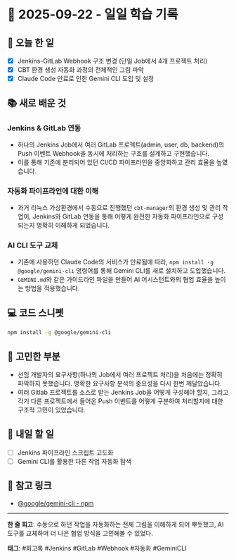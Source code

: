 # 📅 2025-09-22 - 일일 학습 기록

## 🚀 오늘 한 일
- [x] Jenkins-GitLab Webhook 구조 변경 (단일 Job에서 4개 프로젝트 처리)
- [x] CBT 환경 생성 자동화 과정의 전체적인 그림 파악
- [x] Claude Code 만료로 인한 Gemini CLI 도입 및 설정

## 📚 새로 배운 것
### Jenkins & GitLab 연동
- 하나의 Jenkins Job에서 여러 GitLab 프로젝트(admin, user, db, backend)의 Push 이벤트 Webhook을 동시에 처리하는 구조를 설계하고 구현했습니다.
- 이를 통해 기존에 분리되어 있던 CI/CD 파이프라인을 중앙화하고 관리 효율을 높였습니다.

### 자동화 파이프라인에 대한 이해
- 과거 리눅스 가상환경에서 수동으로 진행했던 `cbt-manager`의 환경 생성 및 관리 작업이, Jenkins와 GitLab 연동을 통해 어떻게 완전한 자동화 파이프라인으로 구성되는지 명확히 이해하게 되었습니다.

### AI CLI 도구 교체
- 기존에 사용하던 Claude Code의 서비스가 만료됨에 따라, `npm install -g @google/gemini-cli` 명령어를 통해 Gemini CLI를 새로 설치하고 도입했습니다.
- `GEMINI.md`와 같은 가이드라인 파일을 만들어 AI 어시스턴트와의 협업 효율을 높이는 방법을 적용했습니다.

## 💻 코드 스니펫
```bash
npm install -g @google/gemini-cli
```

## 🤔 고민한 부분
- 선임 개발자의 요구사항(하나의 Job에서 여러 프로젝트 처리)을 처음에는 정확히 파악하지 못했습니다. 명확한 요구사항 분석의 중요성을 다시 한번 깨달았습니다.
- 여러 Gitlab 프로젝트를 소스로 받는 Jenkins Job을 어떻게 구성해야 할지, 그리고 각기 다른 프로젝트에서 들어온 Push 이벤트를 어떻게 구분하여 처리할지에 대한 구조적 고민이 있었습니다.

## 📌 내일 할 일
- [ ] Jenkins 파이프라인 스크립트 고도화
- [ ] Gemini CLI를 활용한 다른 작업 자동화 탐색

## 🔗 참고 링크
- [@google/gemini-cli - npm](https://www.npmjs.com/package/@google/gemini-cli)

---
**한 줄 회고**: 수동으로 하던 작업을 자동화하는 전체 그림을 이해하게 되어 뿌듯했고, AI 도구를 교체하며 더 나은 협업 방식을 고민해볼 수 있었다.

**태그**: #회고록 #Jenkins #GitLab #Webhook #자동화 #GeminiCLI